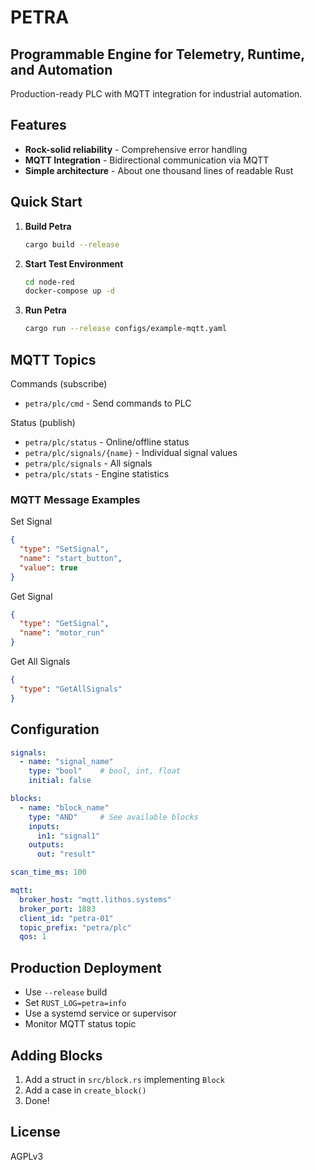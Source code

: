 # PETRA
## Programmable Engine for Telemetry, Runtime, and Automation

Production-ready PLC with MQTT integration for industrial automation.

## Features

- **Rock-solid reliability** - Comprehensive error handling
- **MQTT Integration** - Bidirectional communication via MQTT
- **Simple architecture** - About one thousand lines of readable Rust

## Quick Start

1. **Build Petra**
   ```bash
   cargo build --release
   ```
2. **Start Test Environment**
   ```bash
   cd node-red
   docker-compose up -d
   ```
3. **Run Petra**
   ```bash
   cargo run --release configs/example-mqtt.yaml
   ```

## MQTT Topics

Commands (subscribe)
- `petra/plc/cmd` - Send commands to PLC

Status (publish)
- `petra/plc/status` - Online/offline status
- `petra/plc/signals/{name}` - Individual signal values
- `petra/plc/signals` - All signals
- `petra/plc/stats` - Engine statistics

### MQTT Message Examples

Set Signal
```json
{
  "type": "SetSignal",
  "name": "start_button",
  "value": true
}
```

Get Signal
```json
{
  "type": "GetSignal",
  "name": "motor_run"
}
```

Get All Signals
```json
{
  "type": "GetAllSignals"
}
```

## Configuration

```yaml
signals:
  - name: "signal_name"
    type: "bool"    # bool, int, float
    initial: false

blocks:
  - name: "block_name"
    type: "AND"     # See available blocks
    inputs:
      in1: "signal1"
    outputs:
      out: "result"

scan_time_ms: 100

mqtt:
  broker_host: "mqtt.lithos.systems"
  broker_port: 1883
  client_id: "petra-01"
  topic_prefix: "petra/plc"
  qos: 1
```

## Production Deployment

- Use `--release` build
- Set `RUST_LOG=petra=info`
- Use a systemd service or supervisor
- Monitor MQTT status topic

## Adding Blocks

1. Add a struct in `src/block.rs` implementing `Block`
2. Add a case in `create_block()`
3. Done!

## License

AGPLv3
